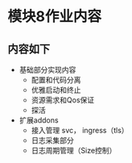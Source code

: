 # 模块8作业内容

## 内容如下

- 基础部分实现内容
    - 配置和代码分离
    - 优雅启动和终止
    - 资源需求和Qos保证
    - 探活
- 扩展addons
    - 接入管理 svc， ingress（tls）
    - 日志采集部分
    - 日志周期管理（Size控制）
